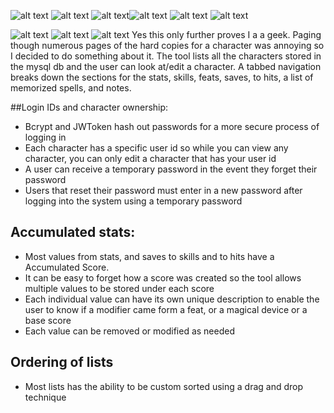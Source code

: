 
![alt text](https://img.shields.io/badge/uses-Node-brightgreen.svg) ![alt text](https://img.shields.io/badge/uses-MySql-brightgreen.svg) ![alt text](https://img.shields.io/badge/uses-Express-brightgreen.svg)![alt text](https://img.shields.io/badge/uses-bcrypt-brightgreen.svg) ![alt text](https://img.shields.io/badge/uses-Json_Web_Token-brightgreen.svg) ![alt text](https://img.shields.io/badge/uses-Lodash-brightgreen.svg)

![alt text](https://img.shields.io/badge/uses-Angular-blue.svg) ![alt text](https://img.shields.io/badge/uses-Material-blue.svg)  ![alt text](https://img.shields.io/badge/uses-semantic-blue.svg)
Yes this only further proves I a a geek. Paging though numerous pages of the hard copies for a character was annoying so I decided to do something about it. The tool lists all the characters stored in the mysql db and the user can look at/edit a character. A tabbed navigation breaks down the sections for the stats, skills, feats, saves, to hits, a list of memorized spells, and notes.

##Login IDs and character ownership:
  * Bcrypt and JWToken hash out passwords for a more secure process of logging in
  * Each character has a specific user id so while you can view any character, you can only edit a character that has your user id
  * A user can receive a temporary password in the event they forget their password
  * Users that reset their password must enter in a new password after logging into the system using a temporary password
## Accumulated stats:
  * Most values from stats, and saves to skills and to hits have a Accumulated Score.
  * It can be easy to forget how a score was created so the tool allows multiple values to be stored under each score
  * Each individual value can have its own unique description to enable the user to know if a modifier came form a feat, or a magical device or a base score
  * Each value can be removed or modified as needed 
## Ordering of lists
  * Most lists has the ability to be custom sorted using a drag and drop technique
 

 

